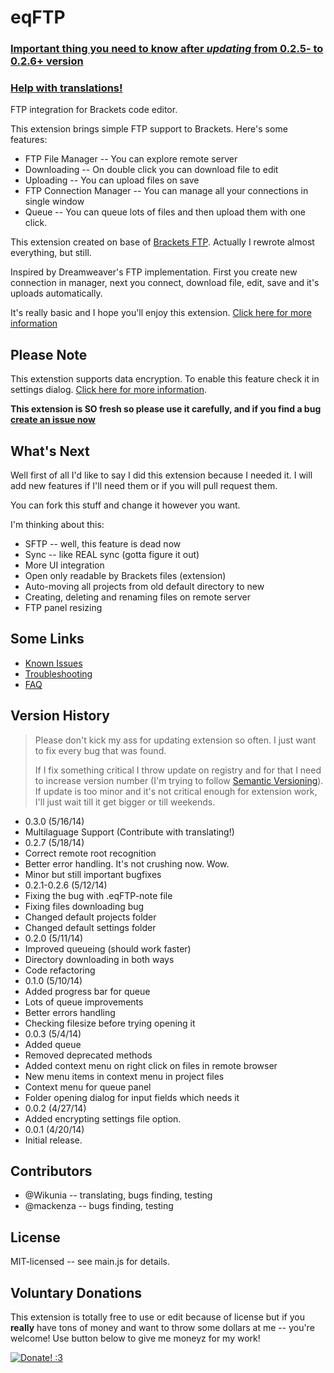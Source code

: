 eqFTP
=====

### [Important thing you need to know after *updating* from 0.2.5- to 0.2.6+ version](https://github.com/Equals182/eqFTP/wiki/1.5-Troubleshooting#i-just-updated-to-new-version-and-all-my-saved-settings-are-gone-now)

### [Help with translations!](https://github.com/Equals182/eqFTP/wiki/1.6-Frequently-Asked-Questions#how-can-i-translate-this-extension-to-language-of-my-people)

FTP integration for Brackets code editor.

This extension brings simple FTP support to Brackets.
Here's some features:

* FTP File Manager -- You can explore remote server
* Downloading -- On double click you can download file to edit
* Uploading -- You can upload files on save
* FTP Connection Manager -- You can manage all your connections in single window
* Queue -- You can queue lots of files and then upload them with one click.

This extension created on base of [Brackets FTP](https://github.com/theproducer/brackets-ftp). Actually I rewrote almost everything, but still. 

Inspired by Dreamweaver's FTP implementation. First you create new connection in manager, next you connect, download file, edit, save and it's uploads automatically.

It's really basic and I hope you'll enjoy this extension. [Click here for more information](https://github.com/Equals182/eqFTP/wiki)

## Please Note

This extenstion supports data encryption. To enable this feature check it in settings dialog. [Click here for more information](https://github.com/Equals182/eqFTP/wiki/1.1.-Setting-Up#store-passwords-safely).

**This extension is SO fresh so please use it carefully, and if you find a bug [create an issue now](https://github.com/Equals182/eqFTP/issues/new)**

## What's Next

Well first of all I'd like to say I did this extension because I needed it. I will add new features if I'll need them or if you will pull request them.

You can fork this stuff and change it however you want.

I'm thinking about this:

* SFTP -- well, this feature is dead now
* Sync -- like REAL sync (gotta figure it out)
* More UI integration
* Open only readable by Brackets files (extension)
* Auto-moving all projects from old default directory to new
* Creating, deleting and renaming files on remote server
* FTP panel resizing

## Some Links

- [Known Issues](https://github.com/Equals182/eqFTP/issues?state=open)
- [Troubleshooting](https://github.com/Equals182/eqFTP/wiki/1.5-Troubleshooting)
- [FAQ](https://github.com/Equals182/eqFTP/wiki/1.6-Frequently-Asked-Questions)

## Version History

>Please don't kick my ass for updating extension so often. I just want to fix every bug that was found.
>
>If I fix something critical I throw update on registry and for that I need to increase version number (I'm trying to follow [Semantic Versioning](http://semver.org/)). If update is too minor and it's not critical enough for extension work, I'll just wait till it get bigger or till weekends.

* 0.3.0 (5/16/14)
 * Multilaguage Support (Contribute with translating!)
* 0.2.7 (5/18/14)
 * Correct remote root recognition
 * Better error handling. It's not crushing now. Wow.
 * Minor but still important bugfixes
* 0.2.1-0.2.6 (5/12/14) 
 * Fixing the bug with .eqFTP-note file
 * Fixing files downloading bug
 * Changed default projects folder
 * Changed default settings folder
* 0.2.0 (5/11/14)
 * Improved queueing (should work faster)
 * Directory downloading in both ways
 * Code refactoring
* 0.1.0 (5/10/14)
 * Added progress bar for queue
 * Lots of queue improvements
 * Better errors handling
 * Checking filesize before trying opening it
* 0.0.3 (5/4/14)
 * Added queue
 * Removed deprecated methods
 * Added context menu on right click on files in remote browser
 * New menu items in context menu in project files
 * Context menu for queue panel
 * Folder opening dialog for input fields which needs it
* 0.0.2 (4/27/14)
 * Added encrypting settings file option.
* 0.0.1 (4/20/14)
 * Initial release.

## Contributors

* @Wikunia -- translating, bugs finding, testing
* @mackenza -- bugs finding, testing

## License

MIT-licensed -- see main.js for details.

## Voluntary Donations

This extension is totally free to use or edit because of license but if you **really** have tons of money and want to throw some dollars at me -- you're welcome! Use button below to give me moneyz for my work!

[![Donate! :3](https://pp.vk.me/c617327/v617327212/806b/DPUcVE7PTRQ.jpg)](https://www.paypal.com/cgi-bin/webscr?cmd=_s-xclick&hosted_button_id=XNJ33D53AR9JJ)
